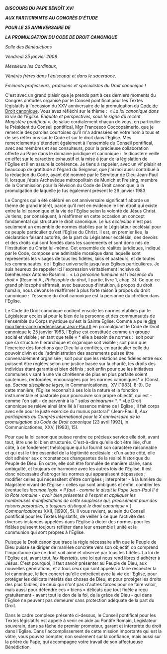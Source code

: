 ***DISCOURS DU PAPE BENOÎT XVI***

***AUX PARTICIPANTS AU CONGRÈS D'ÉTUDE***

***POUR LE 25 ANNIVERSAIRE DE***

***LA PROMULGATION DU CODE DE DROIT CANONIQUE***

*Salle des Bénédictions*

*Vendredi 25 janvier 2008*

*Messieurs les Cardinaux,*

*Vénérés frères dans l'épiscopat et dans le sacerdoce,*

*Eminents professeurs, praticiens et spécialistes du Droit canonique !*

C'est avec un grand plaisir que je prends part à ces derniers moments du Congrès d'études organisé par le Conseil pontifical pour les Textes législatifs à l'occasion du XXV anniversaire de la promulgation du [Code de Droit canonique](http://www.vatican.va/archive/cdc/index_fr.htm). Vous avez réfléchi sur le thème :  « *La loi canonique dans la vie de l'Eglise. Enquête et perspectives, sous le signe du récent Magistère pontifical* ». Je salue cordialement chacun de vous, en particulier le Président du Conseil pontifical, Mgr Francesco Coccopalmerio, que je remercie des paroles courtoises qu'il m'a adressées en votre nom à tous et de ses réflexions sur le Code et sur le droit dans l'Eglise. Mes remerciements s'étendent également à l'ensemble du Conseil pontifical, avec ses membres et ses consulteurs, pour la précieuse collaboration offerte au Pape dans le domaine juridique et canonique :  le dicastère veille en effet sur le caractère exhaustif et la mise à jour de la législation de l'Eglise et il en assure la cohérence. Je tiens à rappeler, avec un vif plaisir et beaucoup de gratitude à l'égard du Seigneur, que j'ai moi aussi contribué à la rédaction du Code, ayant été nommé par le Serviteur de Dieu Jean-Paul II, lorsque j'étais Archevêque métropolitain de Munich et Freising, membre de la Commission pour la Révision du Code de Droit canonique, à la promulgation de laquelle je fus également présent le 26 janvier 1983.

Le Congrès qui a été célébré en cet anniversaire significatif aborde un thème de grand intérêt, parce qu'il met en évidence le lien étroit qui existe entre la loi canonique et la vie de l'Eglise selon la volonté de Jésus Christ. Je tiens, par conséquent, à réaffirmer en cette occasion un concept fondamental qui structure le droit canonique. Le *ius ecclesiae* n'est pas seulement un ensemble de normes établies par le Législateur ecclésial pour ce peuple particulier qu'est l'Eglise du Christ. Il est, en premier lieu, la déclaration faisant autorité, de la part du Législateur ecclésial, des devoirs et des droits qui sont fondés dans les sacrements et sont donc nés de l'institution du Christ lui-même. Cet ensemble de réalités juridiques, indiqué par le Code, compose une admirable mosaïque dans laquelle sont représentés les visages de tous les fidèles, laïcs et pasteurs, et de toutes les communautés, de l'Eglise universelle jusqu'aux Eglises particulières. Je suis heureux de rappeler ici l'expression véritablement incisive du bienheureux Antonio Rosmini :  « *La personne humaine est l'essence du droit* » (Rosmini A., *Philosophie du droit*, I partie, livre 1, chap. 3). Ce que ce grand philosophe affirmait, avec beaucoup d'intuition, à propos du droit humain, nous devons le réaffirmer à plus forte raison à propos du droit canonique :  l'essence du droit canonique est la personne du chrétien dans l'Eglise.

Le Code de Droit canonique contient ensuite les normes établies par le Législateur ecclésial pour le bien de la personne et des communautés de l'ensemble du Corps mystique qu'est la Sainte Eglise. Comme a pu le [dire mon bien-aimé prédécesseur Jean-Paul II](/content/john-paul-ii/fr/speeches/1990/documents/hf_jp-ii_spe_19900118_roman-rota.html) en promulguant le Code de Droit canonique le 25 janvier 1983, l'Eglise est constituée comme un groupe social et visible ; en tant que telle « * elle a besoin de normes :  soit pour que sa structure hiérarchique et organique soit visible ; soit pour que l'exercice des fonctions que Dieu lui a confiées, en particulier celle du pouvoir divin et de l'administration des sacrements puisse être convenablement organisée ; soit pour que les relations des fidèles entre eux puissent être réglées selon une justice basée sur la charité, les droits des individus étant garantis et bien définis ; soit enfin pour que les initiatives communes visant à une vie chrétienne de plus en plus parfaite soient soutenues, renforcées, encouragées par les normes canoniques* » (Const. ap. *Sacrae disciplinae leges*, in Communicationes,  XV [1983], 8-9). De cette manière, l'Eglise reconnaît à ses lois la nature et la fonction instrumentale et pastorale pour poursuivre son propre objectif, qui est - comme l'on sait - de parvenir à la " *salus animarum*« *. * »Le Droit canonique se relève ainsi être lié à l'essence même de l'Eglise ; il fait corps avec elle pour le juste exercice du munus pastoral" (Jean-Paul II, *Aux participants au Congrès international pour le X anniversaire de la promulgation du Code de Droit canonique* [23 avril 1993], in Communicationes, XXV, [1993], 15).

Pour que la loi canonique puisse rendre ce précieux service elle doit, avant tout, être une loi bien structurée. C'est-à-dire qu'elle doit être liée, d'un côté, à ce fondement théologique qui lui fournit son caractère raisonnable et qui est le titre essentiel de la légitimité ecclésiale ; d'un autre côté, elle doit adhérer aux circonstances changeantes de la réalité historique du Peuple de Dieu. En outre, elle doit être formulée de manière claire, sans ambiguïté, et toujours en harmonie avec les autres lois de l'Eglise. Il est donc nécessaire d'abroger les normes qui apparaissent dépassées ; modifier celles qui nécessitent d'être corrigées ; interpréter - à la lumière du Magistère vivant de l'Eglise - celles qui sont ambiguës et enfin, combler les éventuelles *lacunae legis*. « *Il faut - comme le disait le Pape Jean-Paul II à la Rote romaine - avoir bien présentes à l'esprit et appliquer les nombreuses manifestations de cette souplesse qui, précisément pour des raisons pastorales, a toujours distingué le droit canonique* » ( *Communicationes* XXII, [1990], 5). Il vous revient, au sein du Conseil pontifical pour les Textes législatifs, de veiller à ce que l'activité des diverses instances appelées dans l'Eglise à dicter des normes pour les fidèles puissent toujours refléter dans leur ensemble l'unité et la communion qui sont propres à l'Eglise.

Puisque le Droit canonique trace la règle nécessaire afin que le Peuple de Dieu puisse se diriger de manière concrète vers son objectif, on comprend l'importance que ce droit soit aimé et observé par tous les fidèles. La loi de l'Eglise est, avant tout, *lex libertatis*, une loi qui nous rend libres d'adhérer à Jésus. C'est pourquoi, il faut savoir présenter au Peuple de Dieu, aux nouvelles générations, et à tous ceux qui sont appelés à faire respecter la loi canonique, le lien concret qu'elle entretient avec la vie de l'Eglise, pour protéger les délicats intérêts des choses de Dieu, et pour protéger les droits des plus faibles, de ceux qui n'ont pas d'autres forces pour se faire valoir, mais aussi pour défendre ces « biens » délicats que tout fidèle a reçu gratuitement - avant tout le don de la foi, de la grâce de Dieu - qui dans l'Eglise ne peuvent pas demeurer sans protection adéquate de la part du Droit.

Dans le cadre complexe présenté ci-dessus, le Conseil pontifical pour les Textes législatifs est appelé à venir en aide au Pontife Romain, Législateur souverain, dans sa tâche de premier promoteur, garant et interprète du droit dans l'Eglise. Dans l'accomplissement de cette mission importante qui est la vôtre, vous pouvez compter, non seulement sur la confiance, mais aussi sur la prière du Pape, qui accompagne votre travail de son affectueuse Bénédiction.